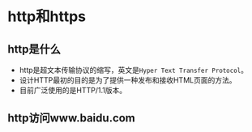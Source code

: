 # http和https

## http是什么

- http是超文本传输协议的缩写，英文是`Hyper Text Transfer Protocol`。
- 设计HTTP最初的目的是为了提供一种发布和接收HTML页面的方法。
- 目前广泛使用的是HTTP/1.1版本。

## http访问www.baidu.com

